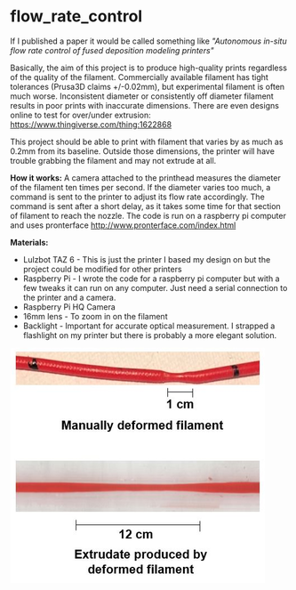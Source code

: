 # flow_rate_control

If I published a paper it would be called something like *"Autonomous in-situ flow rate control of fused deposition modeling printers"*

Basically, the aim of this project is to produce high-quality prints regardless of the quality of the filament. 
Commercially available filament has tight tolerances (Prusa3D claims +/-0.02mm), but experimental filament is often much worse. Inconsistent diameter or consistently off diameter filament results in poor prints with inaccurate dimensions. There are even designs online to test for over/under extrusion: https://www.thingiverse.com/thing:1622868

This project should be able to print with filament that varies by as much as 0.2mm from its baseline. Outside those dimensions, the printer will have trouble grabbing the filament and may not extrude at all.

**How it works:** A camera attached to the printhead measures the diameter of the filament ten times per second. If the diameter varies too much, a command is sent to the printer to adjust its flow rate accordingly. The command is sent after a short delay, as it takes some time for that section of filament to reach the nozzle. 
The code is run on a raspberry pi computer and uses pronterface http://www.pronterface.com/index.html

**Materials:**
* Lulzbot TAZ 6 - This is just the printer I based my design on but the project could be modified for other printers
* Raspberry Pi - I wrote the code for a raspberry pi computer but with a few tweaks it can run on any computer. Just need a serial connection to the printer and a camera.
* Raspberry Pi HQ Camera
* 16mm lens - To zoom in on the filament
* Backlight - Important for accurate optical measurement. I strapped a flashlight on my printer but there is probably a more elegant solution.



![Alt text](https://github.com/ohughes343/flow_rate_control/blob/master/images/deformed.JPG)
